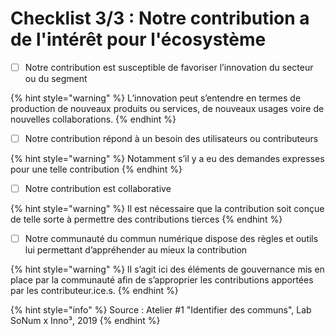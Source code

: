 # Checklist 3/3 : Notre contribution a de l'intérêt pour l'écosystème

* [ ] Notre contribution est susceptible de favoriser l’innovation du secteur ou du segment

{% hint style="warning" %}
L’innovation peut s’entendre en termes de production de nouveaux produits ou services, de nouveaux usages voire de nouvelles collaborations.
{% endhint %}

* [ ] Notre contribution répond à un besoin des utilisateurs ou contributeurs 

{% hint style="warning" %}
Notamment s’il y a eu des demandes expresses pour une telle contribution
{% endhint %}

* [ ] Notre contribution est collaborative 

{% hint style="warning" %}
Il est nécessaire que la contribution soit conçue de telle sorte à permettre des contributions tierces
{% endhint %}

* [ ] Notre communauté du commun numérique dispose des règles et outils lui permettant d’appréhender au mieux la contribution

{% hint style="warning" %}
lI s’agit ici des éléments de gouvernance mis en place par la communauté afin de s’approprier les contributions apportées par les contributeur.ice.s.
{% endhint %}

{% hint style="info" %}
Source : Atelier \#1 "Identifier des communs", Lab SoNum x Inno³, 2019
{% endhint %}

